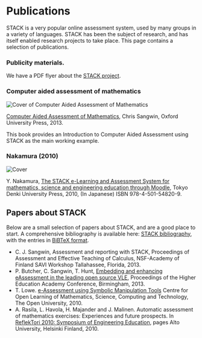 # Publications

STACK is a very popular online assessment system, used by many groups in a variety of languages.  STACK has been the subject of research, and has itself enabled research projects to take place. This page contains a selection of publications.  

### Publicity materials.

We have a PDF flyer about the [STACK project](%CONTENT/2018-STACK.pdf).

### Computer aided assessment of mathematics

![Cover of Computer Aided Assessment of Mathematics](%CONTENT/CAACover.jpg)  

[Computer Aided Assessment of Mathematics](http://ukcatalogue.oup.com/product/9780199660353.do#.UklVZtKSJuc), Chris Sangwin, Oxford University Press, 2013.

This book provides an Introduction to Computer Aided Assessment using STACK as the main working example.

### Nakamura (2010)

![Cover](%CONTENT/NakamuraCover.jpg)

Y. Nakamura, [The STACK e-Learning and Assessment System for mathematics, science and engineering education through Moodle](http://books.rakuten.co.jp/rb/%E6%95%B0%E5%AD%A6e%E3%83%A9%E3%83%BC%E3%83%8B%E3%83%B3%E3%82%B0-%E6%95%B0%E5%BC%8F%E8%A7%A3%E7%AD%94%E8%A9%95%E4%BE%A1%E3%82%B7%E3%82%B9%E3%83%86%E3%83%A0%EF%BC%B3%EF%BC%B4%EF%BC%A1%EF%BC%A3%EF%BC%AB%E3%81%A8%EF%BC%AD%EF%BD%8F%EF%BD%8F%EF%BD%84%EF%BD%8C%EF%BD%85%E3%81%AB%E3%82%88%E3%82%8B-%E4%B8%AD%E6%9D%91%E6%B3%B0%E4%B9%8B-9784501548209/item/6640557/), Tokyo Denki University Press, 2010, (In Japanese) ISBN 978-4-501-54820-9.

## Papers about STACK

Below are a small selection of papers about STACK, and are a good place to start.  A comprehensive bibliography is available here: [STACK bibliography](%CONTENT/stack_publications.pdf), with the entries in [BiBTeX format](%CONTENT/stack.bib).

* C. J. Sangwin, Assessment and reporting with STACK, Proceedings of Assessment and Effective Teaching of Calculus, NSF-Academy of Finland SAVI Workshop Tallahassee, Florida, 2013.
* P. Butcher, C. Sangwin, T. Hunt, [Embedding and enhancing eAssessment in the leading open source VLE](http://www.heacademy.ac.uk/assets/documents/disciplines/stem/conf-proceedings-2013/GEN/gen_049.pdf), Proceedings of the Higher Education Academy Conference, Birmingham, 2013.
* T. Lowe. [e-Assessment using Symbolic Manipulation Tools](http://www.open.ac.uk/opencetl/resources/details/detail.php?itemId=4b6abb677f175) Centre for Open Learning of Mathematics, Science, Computing and Technology, The Open University, 2010.
* A. Rasila, L. Havola, H. Majander and J. Malinen. Automatic assessment of mathematics exercises: Experiences and future prospects. In [ReflekTori 2010: Symposium of Engineering Education](http://opetuki2.tkk.fi/p/reflektori2010/index.en.php), pages Alto University, Helsinki Finland, 2010.



